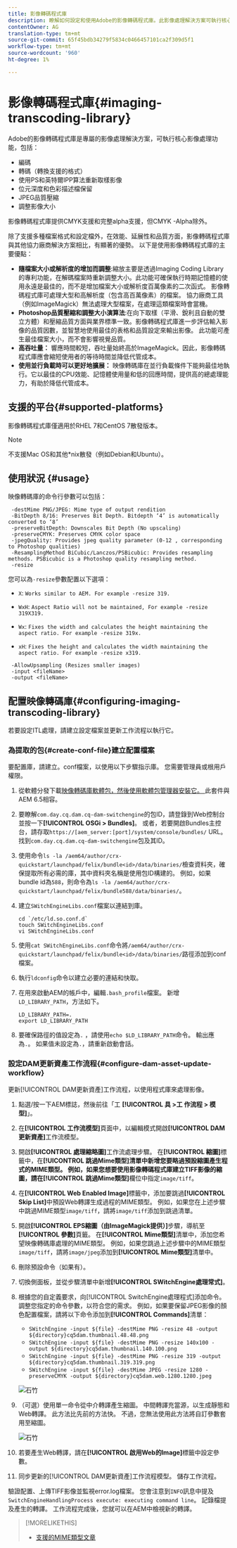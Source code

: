 ```yaml
---
title: 影像轉碼程式庫
description: 瞭解如何設定和使用Adobe的影像轉碼程式庫。此影像處理解決方案可執行核心影像處理功能，包括編碼、轉碼、影像重新取樣和影像大小調整。
contentOwner: AG
translation-type: tm+mt
source-git-commit: 65f45bdb34279f5834c0466457101ca2f309d5f1
workflow-type: tm+mt
source-wordcount: '960'
ht-degree: 1%

---
```



# 影像轉碼程式庫{#imaging-transcoding-library}

Adobe的影像轉碼程式庫是專屬的影像處理解決方案，可執行核心影像處理功能，包括：

* 編碼
* 轉碼（轉換支援的格式）
* 使用PS和英特爾IPP算法重新取樣影像
* 位元深度和色彩描述檔保留
* JPEG品質壓縮
* 調整影像大小

影像轉碼程式庫提供CMYK支援和完整alpha支援，但CMYK -Alpha除外。

除了支援多種檔案格式和設定檔外，在效能、延展性和品質方面，影像轉碼程式庫與其他協力廠商解決方案相比，有顯著的優勢。 以下是使用影像轉碼程式庫的主要優點：

* **隨檔案大小或解析度的增加而調整**:縮放主要是透過Imaging Coding Library的專利功能，在解碼檔案時重新調整大小。此功能可確保執行時期記憶體的使用永遠是最佳的，而不是增加檔案大小或解析度百萬像素的二次函式。 影像轉碼程式庫可處理大型和高解析度（包含高百萬像素）的檔案。 協力廠商工具（例如ImageMagick）無法處理大型檔案，在處理這類檔案時會當機。
* **Photoshop品質壓縮和調整大小演算法**:在向下取樣（平滑、銳利且自動的雙立方體）和壓縮品質方面與業界標準一致。影像轉碼程式庫進一步評估輸入影像的品質因數，並智慧地使用最佳的表格和品質設定來輸出影像。 此功能可產生最佳檔案大小，而不會影響視覺品質。
* **高吞吐量：** 響應時間較短，吞吐量始終高於ImageMagick。因此，影像轉碼程式庫應會縮短使用者的等待時間並降低代管成本。
* **使用並行負載時可以更好地擴展：** 映像轉碼庫在並行負載條件下能夠最佳地執行。它以最佳的CPU效能、記憶體使用量和低的回應時間，提供高的總處理能力，有助於降低代管成本。

## 支援的平台{#supported-platforms}

影像轉碼程式庫僅適用於RHEL 7和CentOS 7散發版本。

>[!NOTE]
>
>不支援Mac OS和其他*nix散發（例如Debian和Ubuntu）。

## 使用狀況 {#usage}

映像轉碼庫的命令行參數可以包括：

```shell
 -destMime PNG/JPEG: Mime type of output rendition
 -BitDepth 8/16: Preserves Bit Depth. Bitdepth ‘4’ is automatically converted to ‘8’
 -preserveBitDepth: Downscales Bit Depth (No upscaling)
 -preserveCMYK: Preserves CMYK color space
 -jpegQuality: Provides jpeg quality parameter (0-12 , corresponding to Photoshop qualities)
 -ResamplingMethod BiCubic/Lanczos/PSBicubic: Provides resampling methods. PSBicubic is a Photoshop quality resampling method.
 -resize
```

您可以為`-resize`參數配置以下選項：

* `X`: `Works similar to AEM. For example -resize 319.`

* `WxH`:  `Aspect Ratio will not be maintained, For example -resize 319X319.`

* `Wx`:  `Fixes the width and calculates the height maintaining the aspect ratio. For example -resize 319x.`

* `xH`:  `Fixes the height and calculates the width maintaining the aspect ratio. For example -resize x319.`

```shell
 -AllowUpsampling (Resizes smaller images)
 -input <fileName>
 -output <fileName>
```

## 配置映像轉碼庫{#configuring-imaging-transcoding-library}

若要設定ITL處理，請建立設定檔案並更新工作流程以執行它。

### 為提取的包{#create-conf-file}建立配置檔案

要配置庫，請建立。conf檔案，以使用以下步驟指示庫。 您需要管理員或根用戶權限。

1. 從軟體分發下載[映像轉碼庫軟體包，然後使用軟體包管理器安裝它。 ](https://experience.adobe.com/#/downloads/content/software-distribution/en/aem.html?package=/content/software-distribution/en/details.html/content/dam/aem/public/adobe/packages/aem630/product/assets/aem-assets-imaging-transcoding-library-pkg)此套件與AEM 6.5相容。

1. 要瞭解`com.day.cq.dam.cq-dam-switchengine`的包ID，請登錄到Web控制台並按一下&#x200B;**[!UICONTROL OSGi > Bundles]**。 或者，若要開啟Bundles主控台，請存取`https://[aem_server:[port]/system/console/bundles/` URL。 找到`com.day.cq.dam.cq-dam-switchengine`包及其ID。

1. 使用命令`ls -la /aem64/author/crx-quickstart/launchpad/felix/bundle<id>/data/binaries/`檢查資料夾，確保提取所有必需的庫，其中資料夾名稱是使用包ID構建的。 例如，如果bundle id為`588`，則命令為`ls -la /aem64/author/crx-quickstart/launchpad/felix/bundle588/data/binaries/`。

1. 建立`SWitchEngineLibs.conf`檔案以連結到庫。

   ```shell
   cd `/etc/ld.so.conf.d`
   touch SWitchEngineLibs.conf
   vi SWitchEngineLibs.conf
   ```

1. 使用`cat SWitchEngineLibs.conf`命令將`/aem64/author/crx-quickstart/launchpad/felix/bundle<id>/data/binaries/`路徑添加到conf檔案。

1. 執行`ldconfig`命令以建立必要的連結和快取。

1. 在用來啟動AEM的帳戶中，編輯`.bash_profile`檔案。 新增`LD_LIBRARY_PATH`，方法如下。

   ```shell
   LD_LIBRARY_PATH=.
   export LD_LIBRARY_PATH
   ```

1. 要確保路徑的值設定為`.` ，請使用`echo $LD_LIBRARY_PATH`命令。 輸出應為`.`。 如果值未設定為`.`，請重新啟動會話。

### 設定DAM更新資產工作流程{#configure-dam-asset-update-workflow}

更新[!UICONTROL DAM更新資產]工作流程，以使用程式庫來處理影像。

1. 點選/按一下AEM標誌，然後前往「工 **[!UICONTROL 具 >工 作流程 > 模型]**」。

1. 在&#x200B;**[!UICONTROL 工作流模型]**&#x200B;頁面中，以編輯模式開啟&#x200B;**[!UICONTROL DAM更新資產]**&#x200B;工作流模型。

1. 開啟&#x200B;**[!UICONTROL 處理縮略圖]**&#x200B;工作流處理步驟。 在&#x200B;**[!UICONTROL 縮圖]**&#x200B;標籤中，在&#x200B;**[!UICONTROL 跳過Mime類型]**清單中新增您要略過預設縮圖產生程式的MIME類型。
例如，如果您想要使用影像轉碼程式庫建立TIFF影像的縮圖，請在**[!UICONTROL 跳過Mime類型]**&#x200B;欄位中指定`image/tiff`。

1. 在&#x200B;**[!UICONTROL Web Enabled Image]**&#x200B;標籤中，添加要跳過&#x200B;**[!UICONTROL Skip List]**&#x200B;中預設Web轉譯生成過程的MIME類型。 例如，如果您在上述步驟中跳過MIME類型`image/tiff`，請將`image/tiff`添加到跳過清單。

1. 開啟&#x200B;**[!UICONTROL EPS縮圖（由ImageMagick提供）]**&#x200B;步驟，導航至&#x200B;**[!UICONTROL 參數]**&#x200B;頁籤。 在&#x200B;**[!UICONTROL Mime類型]**&#x200B;清單中，添加您希望映像轉碼庫處理的MIME類型。 例如，如果您跳過上述步驟中的MIME類型`image/tiff`，請將`image/jpeg`添加到&#x200B;**[!UICONTROL Mime類型]**&#x200B;清單中。

1. 刪除預設命令（如果有）。

1. 切換側面板，並從步驟清單中新增&#x200B;**[!UICONTROL SWitchEngine處理常式]**。

1. 根據您的自定義要求，向[!UICONTROL SwitchEngine處理程式]添加命令。 調整您指定的命令參數，以符合您的需求。 例如，如果要保留JPEG影像的顏色配置檔案，請將以下命令添加到&#x200B;**[!UICONTROL Commands]**&#x200B;清單：

   * `SWitchEngine -input ${file} -destMime PNG -resize 48 -output ${directory}cq5dam.thumbnail.48.48.png`
   * `SWitchEngine -input ${file} -destMime PNG -resize 140x100 -output ${directory}cq5dam.thumbnail.140.100.png`
   * `SWitchEngine -input ${file} -destMime PNG -resize 319 -output ${directory}cq5dam.thumbnail.319.319.png`
   * `SWitchEngine -input ${file} -destMime JPEG -resize 1280 -preserveCMYK -output ${directory}cq5dam.web.1280.1280.jpeg`

   ![石竹](assets/chlimage_1-199.png)

1. （可選）使用單一命令從中介轉譯產生縮圖。 中間轉譯充當源，以生成靜態和Web轉譯。 此方法比先前的方法快。 不過，您無法使用此方法將自訂參數套用至縮圖。

   ![石竹](assets/chlimage_1-200.png)

1. 若要產生Web轉譯，請在&#x200B;**[!UICONTROL 啟用Web的Image]**&#x200B;標籤中設定參數。

1. 同步更新的[!UICONTROL DAM更新資產]工作流程模型。 儲存工作流程。

驗證配置、上傳TIFF影像並監視error.log檔案。 您會注意到`INFO`訊息中提及`SwitchEngineHandlingProcess execute: executing command line`。 記錄檔提及產生的轉譯。 工作流程完成後，您就可以在AEM中檢視新的轉譯。

>[!MORELIKETHIS]
>
>* [支援的MIME類型文章](assets-formats.md#supported-image-transcoding-library)

